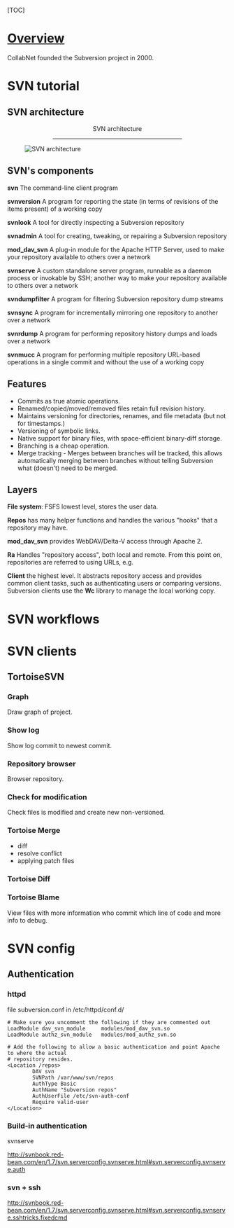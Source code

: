[TOC]

# [Overview](http://svnbook.red-bean.com/nightly/en/index.html)
CollabNet founded the Subversion project in 2000.

# SVN tutorial
## SVN architecture
<figure>
  <figcaption style="text-align:center;">SVN architecture</figcaption>
  <hr style="width:70%;margin-left:auto;margin-right:auto;" />
  <img src="subversion/svn-arch-diagram.png" alt="SVN architecture" title="SVN architecture">
</figure>

## SVN's components
**svn**
The command-line client program

**svnversion**
A program for reporting the state (in terms of revisions of the items present) of a working copy

**svnlook**
A tool for directly inspecting a Subversion repository

**svnadmin**
A tool for creating, tweaking, or repairing a Subversion repository

**mod_dav_svn**
A plug-in module for the Apache HTTP Server, used to make your repository available to others over a network

**svnserve**
A custom standalone server program, runnable as a daemon process or invokable by SSH; another way to make your repository available to others over a network

**svndumpfilter**
A program for filtering Subversion repository dump streams

**svnsync**
A program for incrementally mirroring one repository to another over a network

**svnrdump**
A program for performing repository history dumps and loads over a network

**svnmucc**
A program for performing multiple repository URL-based operations in a single commit and without the use of a working copy


## Features
- Commits as true atomic operations.
- Renamed/copied/moved/removed files retain full revision history.
- Maintains versioning for directories, renames, and file metadata (but not for timestamps.)
- Versioning of symbolic links.
- Native support for binary files, with space-efficient binary-diff storage.
- Branching is a cheap operation.
- Merge tracking - Merges between branches will be tracked, this allows automatically merging between branches without telling Subversion what (doesn't) need to be merged.

## Layers
**File system**: FSFS lowest level, stores the user data.

**Repos** has many helper functions and handles the various "hooks" that a repository may have.

**mod_dav_svn** provides WebDAV/Delta-V access through Apache 2.

**Ra** Handles "repository access", both local and remote. From this point on, repositories are referred to using URLs, e.g.

**Client** the highest level. It abstracts repository access and provides common client tasks, such as authenticating users or comparing versions. Subversion clients use the **Wc** library to manage the local working copy.

# SVN workflows

# SVN clients
## TortoiseSVN
### Graph
Draw graph of project.

### Show log
Show log commit to newest commit.

### Repository browser
Browser repository.

### Check for modification
Check files is modified and create new non-versioned.

### Tortoise Merge
- diff
- resolve conflict
- applying patch files

### Tortoise Diff

### Tortoise Blame
View files with more information who commit which line of code and more info to debug.




# SVN config
## Authentication
### httpd
file subversion.conf in /etc/httpd/conf.d/

```
# Make sure you uncomment the following if they are commented out
LoadModule dav_svn_module     modules/mod_dav_svn.so
LoadModule authz_svn_module   modules/mod_authz_svn.so

# Add the following to allow a basic authentication and point Apache to where the actual
# repository resides.
<Location /repos>
        DAV svn
        SVNPath /var/www/svn/repos
        AuthType Basic
        AuthName "Subversion repos"
        AuthUserFile /etc/svn-auth-conf
        Require valid-user
</Location>
```

### Build-in authentication
svnserve

http://svnbook.red-bean.com/en/1.7/svn.serverconfig.svnserve.html#svn.serverconfig.svnserve.auth

### svn + ssh

http://svnbook.red-bean.com/en/1.7/svn.serverconfig.svnserve.html#svn.serverconfig.svnserve.sshtricks.fixedcmd